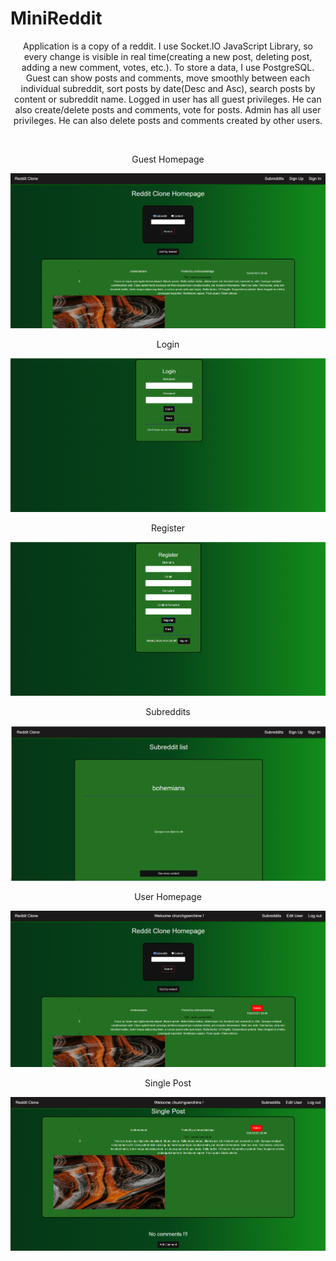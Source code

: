 # MiniReddit
<p align="center">
Application is a copy of a reddit. I use Socket.IO JavaScript Library, so every change is visible in real time(creating a new post, deleting post, adding a new comment, votes, etc.). To store a data, I use PostgreSQL. Guest can show posts and comments, move smoothly between each individual subreddit, sort posts by date(Desc and Asc), search posts by content or subreddit name. Logged in user has all guest privileges. He can also create/delete  posts and comments, vote for posts. Admin has all user privileges. He can also delete posts and comments created by other users.
</p>
<br>
<p align="center">
Guest Homepage
</p>
<img src="images/Homepage.png">
<br>
<p align="center">
Login
</p>
<img src="images/Login.png">
<br>
<p align="center">
Register
</p>
<img src="images/Register.png">
<br>
<p align="center">
Subreddits
</p>
<img src="images/Subreddits.png">
<br>
<p align="center">
User Homepage 
</p>
<img src="images/HomepageLogin.png">
<br>
<p align="center">
Single Post 
</p>
<img src="images/SinglePost.png">



